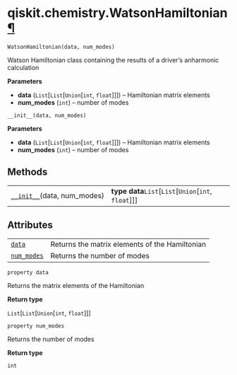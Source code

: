 <span id="qiskit-chemistry-watsonhamiltonian" />

# qiskit.chemistry.WatsonHamiltonian[¶](#qiskit-chemistry-watsonhamiltonian "Permalink to this headline")

<span id="undefined" />

`WatsonHamiltonian(data, num_modes)`

Watson Hamiltonian class containing the results of a driver’s anharmonic calculation

**Parameters**

*   **data** (`List`\[`List`\[`Union`\[`int`, `float`]]]) – Hamiltonian matrix elements
*   **num\_modes** (`int`) – number of modes

<span id="undefined" />

`__init__(data, num_modes)`

**Parameters**

*   **data** (`List`\[`List`\[`Union`\[`int`, `float`]]]) – Hamiltonian matrix elements
*   **num\_modes** (`int`) – number of modes

## Methods

|                                                                                                                            |                                                         |
| -------------------------------------------------------------------------------------------------------------------------- | ------------------------------------------------------- |
| [`__init__`](#qiskit.chemistry.WatsonHamiltonian.__init__ "qiskit.chemistry.WatsonHamiltonian.__init__")(data, num\_modes) | **type data**`List`\[`List`\[`Union`\[`int`, `float`]]] |

## Attributes

|                                                                                                             |                                                |
| ----------------------------------------------------------------------------------------------------------- | ---------------------------------------------- |
| [`data`](#qiskit.chemistry.WatsonHamiltonian.data "qiskit.chemistry.WatsonHamiltonian.data")                | Returns the matrix elements of the Hamiltonian |
| [`num_modes`](#qiskit.chemistry.WatsonHamiltonian.num_modes "qiskit.chemistry.WatsonHamiltonian.num_modes") | Returns the number of modes                    |

<span id="undefined" />

`property data`

Returns the matrix elements of the Hamiltonian

**Return type**

`List`\[`List`\[`Union`\[`int`, `float`]]]

<span id="undefined" />

`property num_modes`

Returns the number of modes

**Return type**

`int`
